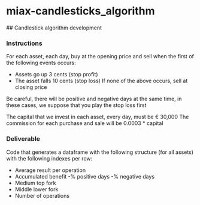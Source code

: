 # miax-candlesticks_algorithm

## Candlestick algorithm development

### Instructions


For each asset, each day, buy at the opening price and sell when the first of the following events occurs:
- Assets go up 3 cents (stop profit)
- The asset falls 10 cents (stop loss)
If none of the above occurs, sell at closing price

Be careful, there will be positive and negative days at the same time, in these cases, we suppose that you play the stop loss first

The capital that we invest in each asset, every day, must be € 30,000
The commission for each purchase and sale will be 0.0003 * capital

### Deliverable 

Code that generates a dataframe with the following structure (for all assets) with the following indexes per row:
                                
- Average result per operation
- Accumulated benefit
-% positive days
-% negative days
- Medium top fork
- Middle lower fork
- Number of operations

 

